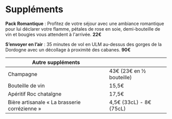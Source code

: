 # Suppléments

**Pack Romantique** : Profitez de votre séjour avec une ambiance romantique pour lui déclarer votre flamme, pétales de rose en soie, demi-bouteille de vin et bougies vous attendent à l'arrivée. **22€**

**S’envoyer en l’air** : 35 minutes de vol en ULM au-dessus des gorges de la Dordogne avec un décollage à proximité des cabanes. **90€**

| Autre suppléments                             |                          |
| --------------------------------------------- | ------------------------ |
| Champagne                                     | 43€ (23€ en ½ bouteille) |
| Bouteille de vin                              | 15,5€                    |
| Apéritif Roc chataîgne                        | 17,5€                    |
| Bière artisanale « La brasserie corrézienne » | 4,5€ (33cL) - 8€ (75cL)  |
